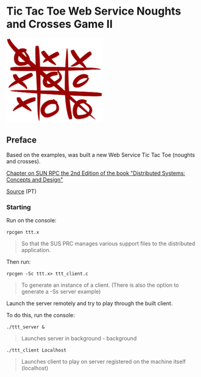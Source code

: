 # Tic Tac Toe Web Service Noughts and Crosses Game II

<img src="assets/2000px-Tic_tac_toe.png" alt="Tic Tac Toe" width="50%">

## Preface

Based on the examples, was built a new Web Service Tic Tac Toe (noughts and crosses).

[Chapter on SUN RPC the 2nd Edition of the book "Distributed Systems: Concepts and Design"](http://www.cdk4.net/wo/additional/rmi/Ed2/SunRPC.pdf)

[Source](http://disciplinas.tecnico.ulisboa.pt/leic-sod/2015-2016/labs/03-rpc/index.html) (PT)

### Starting

Run on the console:

```
rpcgen ttt.x
````

> So that the SUS PRC manages various support files to the distributed application.

Then run:

```
rpcgen -Sc ttt.x> ttt_client.c
```

> To generate an instance of a client. (There is also the option to generate a -Ss server example)

Launch the server remotely and try to play through the built client.

To do this, run the console:

```
./ttt_server &
```

> Launches server in background - background

```
./ttt_client Localhost
```

> Launches client to play on server registered on the machine itself (localhost)
